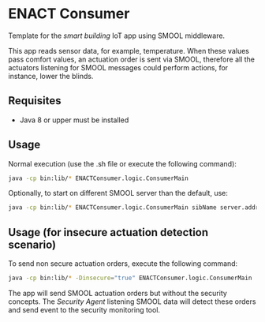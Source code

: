 # ENACT Consumer

Template for the *smart building* IoT app using SMOOL middleware.

This app reads sensor data, for example, temperature. When these values pass comfort values, an actuation order is sent via SMOOL, therefore all the actuators listening for SMOOL messages could perform actions, for instance, lower the blinds.

## Requisites

- Java 8 or upper must be installed

## Usage

Normal execution (use the .sh file or execute the following command):

```sh
java -cp bin:lib/* ENACTConsumer.logic.ConsumerMain
```

Optionally, to start on different SMOOL server than the default, use:

```sh
java -cp bin:lib/* ENACTConsumer.logic.ConsumerMain sibName server.address port
```

## Usage (for insecure actuation detection scenario)

To send non secure actuation orders, execute the following command:

```sh
java -cp bin:lib/* -Dinsecure="true" ENACTConsumer.logic.ConsumerMain
```

The app will send SMOOL actuation orders but without the security concepts. The *Security Agent* listening SMOOL data will detect these orders and send event to the security monitoring tool.

